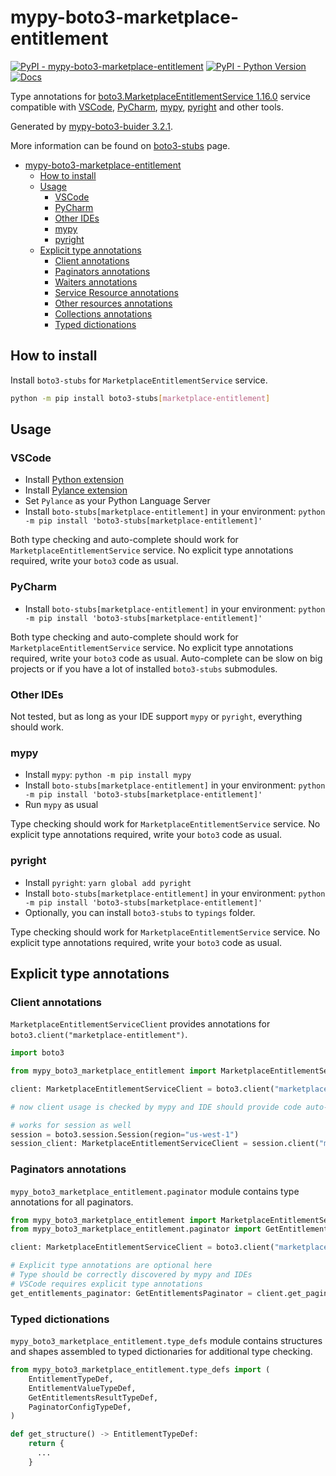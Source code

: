 # mypy-boto3-marketplace-entitlement

[![PyPI - mypy-boto3-marketplace-entitlement](https://img.shields.io/pypi/v/mypy-boto3-marketplace-entitlement.svg?color=blue)](https://pypi.org/project/mypy-boto3-marketplace-entitlement)
[![PyPI - Python Version](https://img.shields.io/pypi/pyversions/mypy-boto3-marketplace-entitlement.svg?color=blue)](https://pypi.org/project/mypy-boto3-marketplace-entitlement)
[![Docs](https://img.shields.io/readthedocs/mypy-boto3-builder.svg?color=blue)](https://mypy-boto3-builder.readthedocs.io/)

Type annotations for
[boto3.MarketplaceEntitlementService 1.16.0](https://boto3.amazonaws.com/v1/documentation/api/1.16.0/reference/services/marketplace-entitlement.html#MarketplaceEntitlementService) service
compatible with
[VSCode](https://code.visualstudio.com/),
[PyCharm](https://www.jetbrains.com/pycharm/),
[mypy](https://github.com/python/mypy),
[pyright](https://github.com/microsoft/pyright)
and other tools.

Generated by [mypy-boto3-buider 3.2.1](https://github.com/vemel/mypy_boto3_builder).

More information can be found on [boto3-stubs](https://pypi.org/project/boto3-stubs/) page.

- [mypy-boto3-marketplace-entitlement](#mypy-boto3-marketplace-entitlement)
  - [How to install](#how-to-install)
  - [Usage](#usage)
    - [VSCode](#vscode)
    - [PyCharm](#pycharm)
    - [Other IDEs](#other-ides)
    - [mypy](#mypy)
    - [pyright](#pyright)
  - [Explicit type annotations](#explicit-type-annotations)
    - [Client annotations](#client-annotations)
    - [Paginators annotations](#paginators-annotations)
    - [Waiters annotations](#waiters-annotations)
    - [Service Resource annotations](#service-resource-annotations)
    - [Other resources annotations](#other-resources-annotations)
    - [Collections annotations](#collections-annotations)
    - [Typed dictionations](#typed-dictionations)

## How to install

Install `boto3-stubs` for `MarketplaceEntitlementService` service.

```bash
python -m pip install boto3-stubs[marketplace-entitlement]
```

## Usage

### VSCode

- Install [Python extension](https://marketplace.visualstudio.com/items?itemName=ms-python.python)
- Install [Pylance extension](https://marketplace.visualstudio.com/items?itemName=ms-python.vscode-pylance)
- Set `Pylance` as your Python Language Server
- Install `boto-stubs[marketplace-entitlement]` in your environment: `python -m pip install 'boto3-stubs[marketplace-entitlement]'`

Both type checking and auto-complete should work for `MarketplaceEntitlementService` service.
No explicit type annotations required, write your `boto3` code as usual.

### PyCharm

- Install `boto-stubs[marketplace-entitlement]` in your environment: `python -m pip install 'boto3-stubs[marketplace-entitlement]'`

Both type checking and auto-complete should work for `MarketplaceEntitlementService` service.
No explicit type annotations required, write your `boto3` code as usual.
Auto-complete can be slow on big projects or if you have a lot of installed `boto3-stubs` submodules.

### Other IDEs

Not tested, but as long as your IDE support `mypy` or `pyright`, everything should work.

### mypy

- Install `mypy`: `python -m pip install mypy`
- Install `boto-stubs[marketplace-entitlement]` in your environment: `python -m pip install 'boto3-stubs[marketplace-entitlement]'`
- Run `mypy` as usual

Type checking should work for `MarketplaceEntitlementService` service.
No explicit type annotations required, write your `boto3` code as usual.

### pyright

- Install `pyright`: `yarn global add pyright`
- Install `boto-stubs[marketplace-entitlement]` in your environment: `python -m pip install 'boto3-stubs[marketplace-entitlement]'`
- Optionally, you can install `boto3-stubs` to `typings` folder.

Type checking should work for `MarketplaceEntitlementService` service.
No explicit type annotations required, write your `boto3` code as usual.

## Explicit type annotations

### Client annotations

`MarketplaceEntitlementServiceClient` provides annotations for `boto3.client("marketplace-entitlement")`.

```python
import boto3

from mypy_boto3_marketplace_entitlement import MarketplaceEntitlementServiceClient

client: MarketplaceEntitlementServiceClient = boto3.client("marketplace-entitlement")

# now client usage is checked by mypy and IDE should provide code auto-complete

# works for session as well
session = boto3.session.Session(region="us-west-1")
session_client: MarketplaceEntitlementServiceClient = session.client("marketplace-entitlement")
```

### Paginators annotations

`mypy_boto3_marketplace_entitlement.paginator` module contains type annotations for all paginators.

```python
from mypy_boto3_marketplace_entitlement import MarketplaceEntitlementServiceClient
from mypy_boto3_marketplace_entitlement.paginator import GetEntitlementsPaginator

client: MarketplaceEntitlementServiceClient = boto3.client("marketplace-entitlement")

# Explicit type annotations are optional here
# Type should be correctly discovered by mypy and IDEs
# VSCode requires explicit type annotations
get_entitlements_paginator: GetEntitlementsPaginator = client.get_paginator("get_entitlements")
```







### Typed dictionations

`mypy_boto3_marketplace_entitlement.type_defs` module contains structures and shapes assembled
to typed dictionaries for additional type checking.

```python
from mypy_boto3_marketplace_entitlement.type_defs import (
    EntitlementTypeDef,
    EntitlementValueTypeDef,
    GetEntitlementsResultTypeDef,
    PaginatorConfigTypeDef,
)

def get_structure() -> EntitlementTypeDef:
    return {
      ...
    }
```

